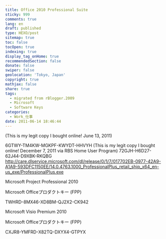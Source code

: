 ```yaml
---
title: Office 2010 Professional Suite
sticky: 999
comments: true
lang: en
draft: published
type: HEXO/post
sitemap: true
toc: false
tocOpen: true
indexing: true
display_tag_onHome: true
recommendedSection: false
donate: false
swiper: false
geolocation: 'Tokyo, Japan'
copyright: true
mathjax: false
share: true
tags:
  - migrated from rBlogger.2009
  - Microsoft
  - Software Keys
categories:
  - Work_仕事
date: 2011-06-14 18:46:44
---
```


 (This is my legit copy I bought online! June 13, 2011)

 6GTWY-TM4KW-MGKPF-KWYDT-HHVYH
 (This is my legit copy I bought online! December 7, 2011 via RBS Home User Program)
 72GJH-H6D27-62J44-D9XBK-RKQBG
 http://care.dlservice.microsoft.com/dl/release/0/1/7/017702EB-0977-42A9-A1A9-593DFC1150EE/14.0.4763.1000_ProfessionalPlus_retail_ship_x64_en-us_exe/ProfessionalPlus.exe


 Microsoft Project Professional 2010

 Microsoft Officeプロダクトキー (FPP)

 TWHRD-8MX46-XD8BM-QJ2X2-CK942 


 Microsoft Visio Premium 2010

 Microsoft Officeプロダクトキー (FPP)

 CXJR8-YMFRD-X82TQ-DXYX4-GTPYX 